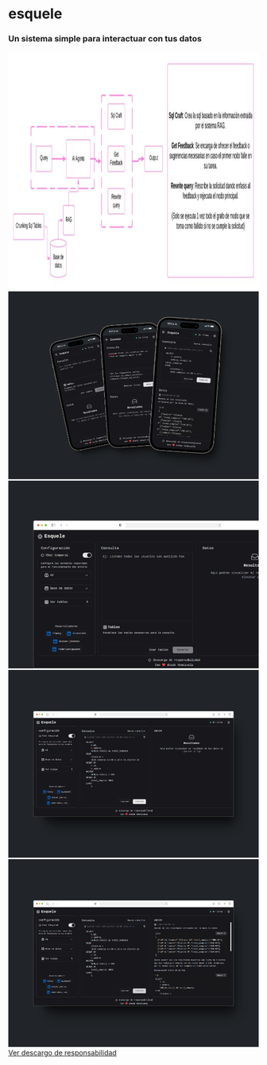 # esquele

### Un sistema simple para interactuar con tus datos

<img src="./assets/esquele.jpg" width="auto" height="480px" alt="Esquele Grapho Image" />

<img src="./assets/image-1.png" width="auto" h="480px" alt="Esquele Responsive mode" />

<img src="./assets/image-2.png" width="auto" h="480px" alt="Esquele Web mode" />
<img src="./assets/image-3.png" width="auto" h="480px" alt="Esquele Web mode" />
<img src="./assets/image-4.png" width="auto" h="480px" alt="Esquele Web mode" />

<a href="./assets/DISCLAIMER.md" title="Dislaimer">
Ver descargo de responsabilidad
</a>
